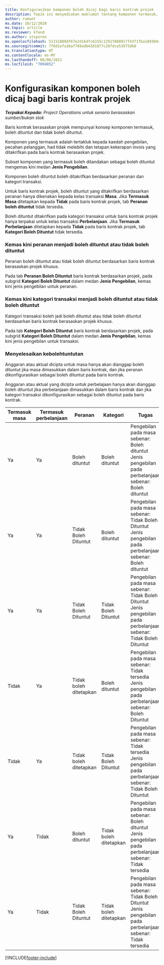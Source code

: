 ```yaml
---
title: Konfigurasikan komponen boleh dicaj bagi baris kontrak projek
description: Topik ini menyediakan maklumat tentang komponen termasuk, boleh dituntut dan tidak boleh dituntut pada baris kontrak.
author: rumant
ms.date: 10/12/2020
ms.topic: article
ms.reviewer: kfend
ms.author: stsporen
ms.openlocfilehash: 51151089df67e2d164fc6315c1291f880917f43f1fba189304cb305ea973cecb
ms.sourcegitcommit: 7f8d1e7a16af769adb43d1877c28fdce53975db8
ms.translationtype: HT
ms.contentlocale: ms-MY
ms.lasthandoff: 08/06/2021
ms.locfileid: "7004052"
---
```

# <a name="configure-chargeable-components-of-a-project-contract-line"></a>Konfigurasikan komponen boleh dicaj bagi baris kontrak projek

_**Terpakai Kepada:** Project Operations untuk senario berasaskan sumber/bukan stok_

Baris kontrak berasaskan projek mempunyai konsep komponen termasuk, boleh dituntut dan tidak boleh dituntut.

Komponen yang termasuk adalah tertakluk kepada kaedah pengebilan, pecahan pelanggan, had tidak melebihi dan tetapan kekerapan invois yang ditakrifkan pada baris kontrak berasaskan projek.

Subset komponen yang termasuk boleh ditandakan sebagai boleh dituntut mengemas kini medan **Jenis Pengebilan**.

Komponen boleh dituntut boleh ditakrifkan berdasarkan peranan dan kategori transaksi.

Untuk baris kontrak projek, boleh dituntut yang ditakrifkan berdasarkan peranan hanya dikenakan kepada kelas transaksi **Masa**. Jika **Termasuk Masa** ditetapkan kepada **Tidak** pada baris kontrak projek, tab **Peranan boleh dituntut** tidak tersedia.

Boleh dituntut ditakrifkan pada kategori transaksi untuk baris kontrak projek hanya terpakai untuk kelas transaksi **Perbelanjaan**. Jika **Termasuk Perbelanjaan** ditetapkan kepada **Tidak** pada baris kontrak projek, tab **Kategori Boleh Dituntut** tidak tersedia.

### <a name="update-a-role-to-be-chargeable-or-non-chargeable"></a>Kemas kini peranan menjadi boleh dituntut atau tidak boleh dituntut

Peranan boleh dituntut atau tidak boleh dituntut berdasarkan baris kontrak berasaskan projek khusus.

Pada tab **Peranan Boleh Dituntut** baris kontrak berdasarkan projek, pada subgrid **Kategori Boleh Dituntut** dalam medan **Jenis Pengebilan**, kemas kini jenis pengebilan untuk peranan.

### <a name="update-a-transaction-category-to-be-chargeable-or-non-chargeable"></a>Kemas kini kategori transaksi menjadi boleh dituntut atau tidak boleh dituntut

Kategori transaksi boleh jadi boleh dituntut atau tidak boleh dituntut berdasarkan baris kontrak berasaskan projek khusus.

Pada tab **Kategori Boleh Dituntut** baris kontrak berdasarkan projek, pada subgrid **Kategori Boleh Dituntut** dalam medan **Jenis Pengebilan**, kemas kini jenis pengebilan untuk transaksi.

### <a name="resolve-chargeability"></a>Menyelesaikan kebolehtuntutan

Anggaran atau aktual dicipta untuk masa hanya akan dianggap boleh dituntut jika masa dimasukkan dalam baris kontrak, dan jika peranan dikonfigurasikan sebagai boleh dituntut pada baris kontrak.

Anggaran atau aktual yang dicipta untuk perbelajaan hanya akan dianggap boleh dituntut jika perbelanjaan dimasukkan dalam baris kontrak dan jika kategori transaksi dikonfigurasikan sebagai boleh dituntut pada baris kontrak.

| Termasuk masa | Termasuk perbelanjaan | Peranan | Kategori | Tugas |
| --- | --- | --- | --- | --- |
| Ya | Ya | Boleh dituntut | Boleh dituntut | Pengebilan pada masa sebenar: Boleh dituntut </br>Jenis pengebilan pada perbelanjaan sebenar: Boleh dituntut |
| Ya | Ya | Tidak Boleh Dituntut | Boleh dituntut | Pengebilan pada masa sebenar: Tidak Boleh Dituntut </br>Jenis pengebilan pada perbelanjaan sebenar: Boleh dituntut |
| Ya | Ya | Tidak Boleh Dituntut | Tidak Boleh Dituntut | Pengebilan pada masa sebenar: Tidak Boleh Dituntut </br>Jenis pengebilan pada perbelanjaan sebenar: Tidak Boleh Dituntut |
| Tidak | Ya | Tidak boleh ditetapkan | Boleh dituntut | Pengebilan pada masa sebenar: Tidak tersedia </br>Jenis pengebilan pada perbelanjaan sebenar: Boleh Dituntut |
| Tidak | Ya | Tidak boleh ditetapkan | Tidak Boleh Dituntut | Pengebilan pada masa sebenar: Tidak tersedia </br>Jenis pengebilan pada perbelanjaan sebenar: Tidak Boleh Dituntut |
| Ya | Tidak | Boleh dituntut | Tidak boleh ditetapkan | Pengebilan pada masa sebenar: Boleh dituntut </br>Jenis pengebilan pada perbelanjaan sebenar: Tidak tersedia |
| Ya | Tidak | Tidak Boleh Dituntut | Tidak boleh ditetapkan | Pengebilan pada masa sebenar: Tidak Boleh Dituntut </br> Jenis pengebilan pada perbelanjaan sebenar: Tidak tersedia |


[!INCLUDE[footer-include](../includes/footer-banner.md)]
